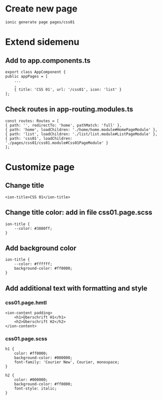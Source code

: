 
# Create new page
    ionic generate page pages/css01


# Extend sidemenu
## Add to app.components.ts

    export class AppComponent {
    public appPages = [
        ...
        ,
        { title: 'CSS 01', url: '/css01', icon: 'list' }
    ];

## Check routes in app-routing.modules.ts
    const routes: Routes = [
    { path: '', redirectTo: 'home', pathMatch: 'full' },
    { path: 'home', loadChildren: './home/home.module#HomePageModule' },
    { path: 'list', loadChildren: './list/list.module#ListPageModule' },
    { path: 'css01', loadChildren: './pages/css01/css01.module#Css01PageModule' }
    ];

# Customize page

## Change title

    <ion-title>CSS 01</ion-title>

## Change title color: add in file css01.page.scss
    ion-title {
        --color: #3880ff;
    }

 ## Add background color
    ion-title {
        --color: #ffffff;
        background-color: #ff0000;
    }

## Add additional text with formatting and style
### css01.page.hmtl

    <ion-content padding>
        <h1>Überschrift H1</h1>
        <h2>Überschrift H2</h2>
    </ion-content>

### css01.page.scss

    h1 {
        color: #ff0000;
        background-color: #000000;
        font-family: 'Courier New', Courier, monospace;
    }
    
    h2 {
        color: #000000;
        background-color: #ff0000;
        font-style: italic;
    }